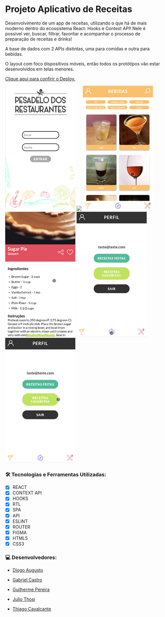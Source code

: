 # Projeto Aplicativo de Receitas

Desenvolvimento de um app de receitas, utilizando o que há de mais moderno dentro do ecossistema React: Hooks e Context API! Nele é possível ver, buscar, filtrar, favoritar e acompanhar o processo de preparação de receitas e drinks!

A base de dados com 2 APIs distintas, uma para comidas e outra para bebidas.

O layout com foco dispositivos móveis, então todos os protótipos vão estar desenvolvidos em telas menores.

 <a href="https://diogoaugusto.dev/recipes-app/">Clique aqui para confirir o Deploy.</a>

<p float="left">
<img height="400" margin:"5px" src="src/images/login.gif">
<img height="400" margin:"5px" src="src/images/main.gif">
<img height="400" margin:"5px"  src="src/images/detaildrink.gif">
<img height="400" margin:"5px"  src="src/images/progress.gif">
 <img height="400" margin:"5px"  src="src/images/explore.gif">
<img height="400" margin:"5px"  src="src/images/favs.gif">
</p>

### 🛠 Tecnologias e Ferramentas Utilizadas:

- [x] REACT
- [x] CONTEXT API
- [x] HOOKS
- [x] RTL
- [x] SPA
- [x] API
- [x] ESLINT
- [x] ROUTER
- [x] FIGMA
- [x] HTML5
- [x] CSS3

### 💻 Desenvolvedores:

- [Diogo Augusto](https://github.com/diogotrescastro)

- [Gabriel Castro](https://github.com/GabriellCastro/)

- [Guilherme Pereira](https://github.com/guidpo0)

- [Julio Thosi](https://github.com/thosijulio)
 
- [Thiago Cavalcante](https://github.com/Thiagofox)

